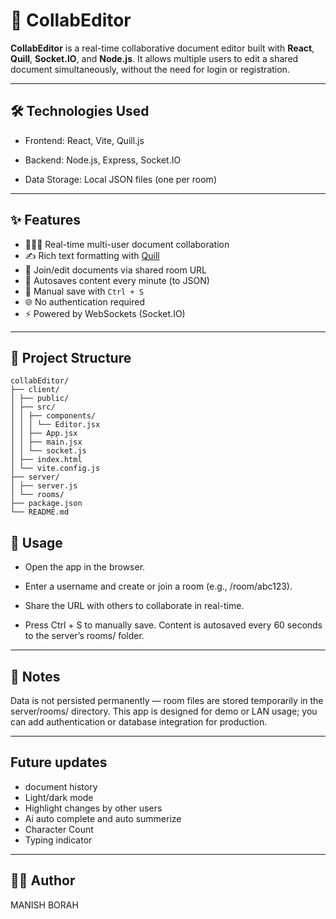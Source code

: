 # 📄 CollabEditor

**CollabEditor** is a real-time collaborative document editor built with **React**, **Quill**, **Socket.IO**, and **Node.js**. It allows multiple users to edit a shared document simultaneously, without the need for login or registration.

---

## 🛠 Technologies Used
  - Frontend: React, Vite, Quill.js

  - Backend: Node.js, Express, Socket.IO

  - Data Storage: Local JSON files (one per room)

---

## ✨ Features

- 🧑‍🤝‍🧑 Real-time multi-user document collaboration
- ✍️ Rich text formatting with [Quill](https://quilljs.com/)
- 🔗 Join/edit documents via shared room URL
- 💾 Autosaves content every minute (to JSON)
- 💾 Manual save with `Ctrl + S`
- 🌐 No authentication required
- ⚡ Powered by WebSockets (Socket.IO)


---

## 📁 Project Structure
```
collabEditor/
├── client/
│ ├── public/
│ ├── src/
│ │ ├── components/
│ │ │ └── Editor.jsx
│ │ ├── App.jsx
│ │ ├── main.jsx
│ │ └── socket.js
│ ├── index.html
│ └── vite.config.js
├── server/ 
│ ├── server.js
│ └── rooms/ 
├── package.json
└── README.md
```

## 🔗 Usage
  - Open the app in the browser.

  - Enter a username and create or join a room (e.g., /room/abc123).

  - Share the URL with others to collaborate in real-time.

  - Press Ctrl + S to manually save. Content is autosaved every 60 seconds to the server’s rooms/ folder.

---

## 📌 Notes

Data is not persisted permanently — room files are stored temporarily in the server/rooms/ directory.
This app is designed for demo or LAN usage; you can add authentication or database integration for production.

---

## Future updates
  - document history
  - Light/dark mode
  - Highlight changes by other users
  - Ai auto complete and auto summerize
  - Character Count
  - Typing indicator
   
---

## 🙋‍♂️ Author
MANISH BORAH
    

